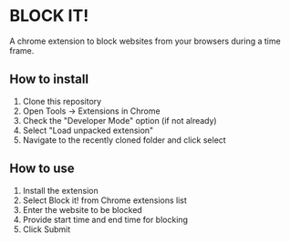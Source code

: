# BLOCK IT!
A chrome extension to block websites from your browsers during a time frame.

## How to install

1. Clone this repository
2. Open Tools -> Extensions in Chrome
3. Check the "Developer Mode" option (if not already)
4. Select "Load unpacked extension"
5. Navigate to the recently cloned folder and click select

## How to use

1. Install the extension
2. Select Block it! from Chrome extensions list
3. Enter the website to be blocked
4. Provide start time and end time for blocking
5. Click Submit

